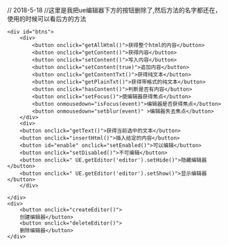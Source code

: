// 2018-5-18
//这里是我把ue编辑器下方的按钮删除了,然后方法的名字都还在，使用的时候可以看后方的方法

    <div id="btns">
        <div>
            <button onclick="getAllHtml()">获得整个html的内容</button>
            <button onclick="getContent()">获得内容</button>
            <button onclick="setContent()">写入内容</button>
            <button onclick="setContent(true)">追加内容</button>
            <button onclick="getContentTxt()">获得纯文本</button>
            <button onclick="getPlainTxt()">获得带格式的纯文本</button>
            <button onclick="hasContent()">判断是否有内容</button>
            <button onclick="setFocus()">使编辑器获得焦点</button>
            <button onmousedown="isFocus(event)">编辑器是否获得焦点</button>
            <button onmousedown="setblur(event)" >编辑器失去焦点</button>
        </div>
        <div>
        <button onclick="getText()">获得当前选中的文本</button>
        <button onclick="insertHtml()">插入给定的内容</button>
        <button id="enable" onclick="setEnabled()">可以编辑</button>
        <button onclick="setDisabled()">不可编辑</button>
        <button onclick=" UE.getEditor('editor').setHide()">隐藏编辑器</button>
        <button onclick=" UE.getEditor('editor').setShow()">显示编辑器</button>
        </div>

    </div>
    <div>
        <button onclick="createEditor()">
        创建编辑器</button>
        <button onclick="deleteEditor()">
        删除编辑器</button>
    </div>